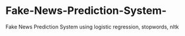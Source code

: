 # Fake-News-Prediction-System-
Fake News Prediction System using logistic regression, stopwords, nltk
